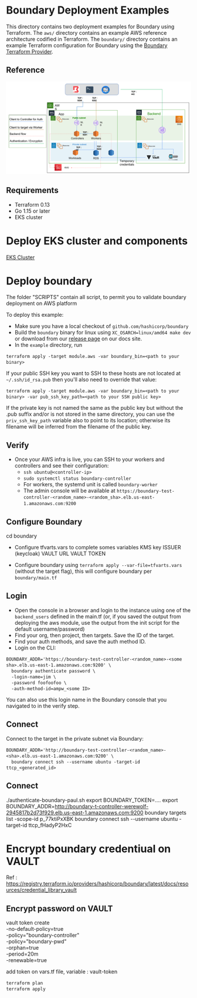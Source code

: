 # Boundary Deployment Examples
This directory contains two deployment examples for Boundary using Terraform. The `aws/` directory contains an example AWS reference architecture codified in Terraform. The `boundary/` directory contains an example Terraform configuration for Boundary using the [Boundary Terraform Provider](https://github.com/hashicorp/terraform-provider-boundary).

## Reference
![](./img/boundary-schema.png)

## Requirements
- Terraform 0.13
- Go 1.15 or later 
- EKS cluster

# Deploy EKS cluster and components
[EKS Cluster](./eks-v2/)


# Deploy boundary
The folder "SCRIPTS" contain all script, to permit you to validate boundary deployment on AWS platform

To deploy this example:
- Make sure you have a local checkout of `github.com/hashicorp/boundary`
- Build the `boundary` binary for linux using `XC_OSARCH=linux/amd64 make dev` or download from our [release page](https://boundaryproject.io/) on our docs site.
- In the `example` directory, run 

```
terraform apply -target module.aws -var boundary_bin=<path to your binary>
```

If your public SSH key you want to SSH to these hosts are not located at `~/.ssh/id_rsa.pub` then you'll also need to override that value:
```
terraform apply -target module.aws -var boundary_bin=<path to your binary> -var pub_ssh_key_path=<path to your SSH public key>
```

If the private key is not named the same as the public key but without the .pub suffix and/or is not stored in the same directory, you can use the `priv_ssh_key_path` variable also to point to its location; otherwise its filename will be inferred from the filename of the public key.

## Verify
- Once your AWS infra is live, you can SSH to your workers and controllers and see their configuration:
  - `ssh ubuntu@<controller-ip>`
  - `sudo systemctl status boundary-controller`
  - For workers, the systemd unit is called `boundary-worker`
  - The admin console will be available at `https://boundary-test-controller-<random_name>-<random_sha>.elb.us-east-1.amazonaws.com:9200`

## Configure Boundary 
cd boundary

- Configure tfvarts.vars to complete somes variables
 KMS key
 ISSUER (keycloak)
 VAULT URL
 VAULT TOKEN

- Configure boundary using `terraform apply --var-file=tfvarts.vars` (without the target flag), this will configure boundary per `boundary/main.tf`

## Login
- Open the console in a browser and login to the instance using one of the `backend_users` defined in the main.tf (or, if you saved the output from deploying the aws module, use the output from the init script for the default username/password)
- Find your org, then project, then targets. Save the ID of the target. 
- Find your auth methods, and save the auth method ID.
- Login on the CLI: 

```
BOUNDARY_ADDR='https://boundary-test-controller-<random_name>-<some sha>.elb.us-east-1.amazonaws.com:9200' \
  boundary authenticate password \
  -login-name=jim \
  -password foofoofoo \
  -auth-method-id=ampw_<some ID>
```

You can also use this login name in the Boundary console that you navigated to in the verify step.

## Connect

Connect to the target in the private subnet via Boundary:

```
BOUNDARY_ADDR='http://boundary-test-controller-<random_name>-<sha>.elb.us-east-1.amazonaws.com:9200' \
  boundary connect ssh --username ubuntu -target-id ttcp_<generated_id>
```


## Connect

./authenticate-boundary-paul.sh
export BOUNDARY_TOKEN=....
export BOUNDARY_ADDR=http://boundary-t-controller-werewolf-2945817b2d73f929.elb.us-east-1.amazonaws.com:9200
boundary targets  list -scope-id p_77ktiPxXBK
boundary connect ssh --username ubuntu -target-id ttcp_fHadyP2HxC

# Encrypt boundary credentiual on VAULT
Ref : https://registry.terraform.io/providers/hashicorp/boundary/latest/docs/resources/credential_library_vault

## Encrypt password on VAULT
vault token create \
  -no-default-policy=true \
  -policy="boundary-controller" \
  -policy="boundary-pwd" \
  -orphan=true \
  -period=20m \
  -renewable=true

add token on vars.tf file, variable : vault-token

```
terraform plan
terraform apply
```
